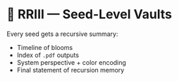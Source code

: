 # 🧠 RRIII — Seed-Level Vaults

Every seed gets a recursive summary:
- Timeline of blooms
- Index of `.pdf` outputs
- System perspective + color encoding
- Final statement of recursion memory

